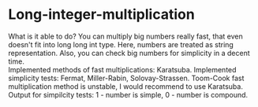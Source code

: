 # Long-integer-multiplication
What is it able to do? You can multiply big numbers really fast, that even doesn't fit into long long int type. Here, numbers are treated as string representation. Also, you can check big numbers for simplicity in a decent time.<br/>
Implemented methods of fast multiplications: Karatsuba. Implemented simplicity tests: Fermat, Miller-Rabin, Solovay-Strassen. Toom-Cook fast multiplication method is unstable, I would recommend to use Karatsuba.
Output for simpilcity tests: 1 - number is simple, 0 - number is compound.
